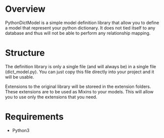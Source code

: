 
# Overview

PythonDictModel is a simple model definition library that allow you to define a model that represent your python dictionary.
It does not tied itself to any database and thus will not be able to perform any relationship mapping.

# Structure

The definition library is only a single file (and will always be) in a single file (dict\_model.py).
You can just copy this file directly into your project and it will be usable.

Extensions to the original library will be storeed in the extension folders.
These extensions are to be used as Mixins to your models.
This will allow you to use only the extensions that you need.

# Requirements
* Python3
